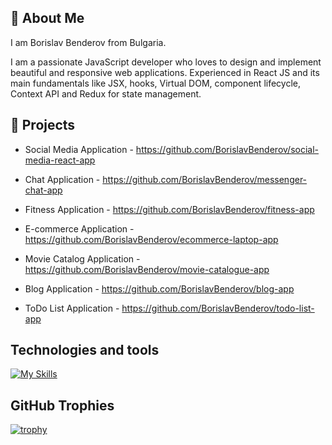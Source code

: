 ## 👋 About Me

I am Borislav Benderov from Bulgaria.

I am a passionate JavaScript developer who loves to design and implement beautiful and responsive web applications.
Experienced in React JS and its main fundamentals like JSX, hooks, Virtual DOM, component lifecycle, Context API and
Redux for state management.

## 🔭 Projects

- Social Media Application - https://github.com/BorislavBenderov/social-media-react-app

- Chat Application - https://github.com/BorislavBenderov/messenger-chat-app

- Fitness Application - https://github.com/BorislavBenderov/fitness-app

- E-commerce Application - https://github.com/BorislavBenderov/ecommerce-laptop-app

- Movie Catalog Application - https://github.com/BorislavBenderov/movie-catalogue-app

- Blog Application - https://github.com/BorislavBenderov/blog-app

- ToDo List Application - https://github.com/BorislavBenderov/todo-list-app

## Technologies and tools
[![My Skills](https://skillicons.dev/icons?i=js,react,redux,html,css,nodejs,express,mongodb,firebase,bootstrap,tailwind,git,github,vscode)](https://skillicons.dev)

## GitHub Trophies

[![trophy](https://github-profile-trophy.vercel.app/?username=BorislavBenderov)](https://github.com/ryo-ma/github-profile-trophy)



<!--
**BorislavBenderov/BorislavBenderov** is a ✨ _special_ ✨ repository because its `README.md` (this file) appears on your GitHub profile.

Here are some ideas to get you started:

- 🔭 I’m currently working on ...
- 🌱 I’m currently learning ...
- 👯 I’m looking to collaborate on ...
- 🤔 I’m looking for help with ...
- 💬 Ask me about ...
- 📫 How to reach me: ...
- 😄 Pronouns: ...
- ⚡ Fun fact: ...
-->

